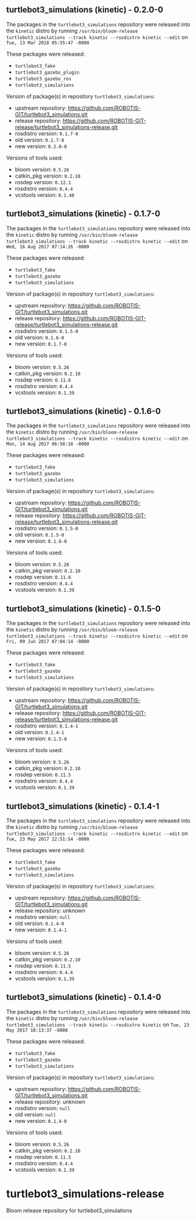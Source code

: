 ## turtlebot3_simulations (kinetic) - 0.2.0-0

The packages in the `turtlebot3_simulations` repository were released into the `kinetic` distro by running `/usr/bin/bloom-release turtlebot3_simulations --track kinetic --rosdistro kinetic --edit` on `Tue, 13 Mar 2018 05:55:47 -0000`

These packages were released:
- `turtlebot3_fake`
- `turtlebot3_gazebo_plugin`
- `turtlebot3_gazebo_ros`
- `turtlebot3_simulations`

Version of package(s) in repository `turtlebot3_simulations`:

- upstream repository: https://github.com/ROBOTIS-GIT/turtlebot3_simulations.git
- release repository: https://github.com/ROBOTIS-GIT-release/turtlebot3_simulations-release.git
- rosdistro version: `0.1.7-0`
- old version: `0.1.7-0`
- new version: `0.2.0-0`

Versions of tools used:

- bloom version: `0.5.26`
- catkin_pkg version: `0.2.10`
- rosdep version: `0.12.1`
- rosdistro version: `0.4.4`
- vcstools version: `0.1.40`


## turtlebot3_simulations (kinetic) - 0.1.7-0

The packages in the `turtlebot3_simulations` repository were released into the `kinetic` distro by running `/usr/bin/bloom-release turtlebot3_simulations --track kinetic --rosdistro kinetic --edit` on `Wed, 16 Aug 2017 07:14:26 -0000`

These packages were released:
- `turtlebot3_fake`
- `turtlebot3_gazebo`
- `turtlebot3_simulations`

Version of package(s) in repository `turtlebot3_simulations`:

- upstream repository: https://github.com/ROBOTIS-GIT/turtlebot3_simulations.git
- release repository: https://github.com/ROBOTIS-GIT-release/turtlebot3_simulations-release.git
- rosdistro version: `0.1.5-0`
- old version: `0.1.6-0`
- new version: `0.1.7-0`

Versions of tools used:

- bloom version: `0.5.26`
- catkin_pkg version: `0.2.10`
- rosdep version: `0.11.6`
- rosdistro version: `0.4.4`
- vcstools version: `0.1.39`


## turtlebot3_simulations (kinetic) - 0.1.6-0

The packages in the `turtlebot3_simulations` repository were released into the `kinetic` distro by running `/usr/bin/bloom-release turtlebot3_simulations --track kinetic --rosdistro kinetic --edit` on `Mon, 14 Aug 2017 06:58:18 -0000`

These packages were released:
- `turtlebot3_fake`
- `turtlebot3_gazebo`
- `turtlebot3_simulations`

Version of package(s) in repository `turtlebot3_simulations`:

- upstream repository: https://github.com/ROBOTIS-GIT/turtlebot3_simulations.git
- release repository: https://github.com/ROBOTIS-GIT-release/turtlebot3_simulations-release.git
- rosdistro version: `0.1.5-0`
- old version: `0.1.5-0`
- new version: `0.1.6-0`

Versions of tools used:

- bloom version: `0.5.26`
- catkin_pkg version: `0.2.10`
- rosdep version: `0.11.6`
- rosdistro version: `0.4.4`
- vcstools version: `0.1.39`


## turtlebot3_simulations (kinetic) - 0.1.5-0

The packages in the `turtlebot3_simulations` repository were released into the `kinetic` distro by running `/usr/bin/bloom-release turtlebot3_simulations --track kinetic --rosdistro kinetic --edit` on `Fri, 09 Jun 2017 07:04:14 -0000`

These packages were released:
- `turtlebot3_fake`
- `turtlebot3_gazebo`
- `turtlebot3_simulations`

Version of package(s) in repository `turtlebot3_simulations`:

- upstream repository: https://github.com/ROBOTIS-GIT/turtlebot3_simulations.git
- release repository: https://github.com/ROBOTIS-GIT-release/turtlebot3_simulations-release.git
- rosdistro version: `0.1.4-1`
- old version: `0.1.4-1`
- new version: `0.1.5-0`

Versions of tools used:

- bloom version: `0.5.26`
- catkin_pkg version: `0.2.10`
- rosdep version: `0.11.5`
- rosdistro version: `0.4.4`
- vcstools version: `0.1.39`


## turtlebot3_simulations (kinetic) - 0.1.4-1

The packages in the `turtlebot3_simulations` repository were released into the `kinetic` distro by running `/usr/bin/bloom-release turtlebot3_simulations --track kinetic --rosdistro kinetic --edit` on `Tue, 23 May 2017 22:51:54 -0000`

These packages were released:
- `turtlebot3_fake`
- `turtlebot3_gazebo`
- `turtlebot3_simulations`

Version of package(s) in repository `turtlebot3_simulations`:

- upstream repository: https://github.com/ROBOTIS-GIT/turtlebot3_simulations.git
- release repository: unknown
- rosdistro version: `null`
- old version: `0.1.4-0`
- new version: `0.1.4-1`

Versions of tools used:

- bloom version: `0.5.26`
- catkin_pkg version: `0.2.10`
- rosdep version: `0.11.5`
- rosdistro version: `0.4.4`
- vcstools version: `0.1.39`


## turtlebot3_simulations (kinetic) - 0.1.4-0

The packages in the `turtlebot3_simulations` repository were released into the `kinetic` distro by running `/usr/bin/bloom-release turtlebot3_simulations --track kinetic --rosdistro kinetic` on `Tue, 23 May 2017 10:13:37 -0000`

These packages were released:
- `turtlebot3_fake`
- `turtlebot3_gazebo`
- `turtlebot3_simulations`

Version of package(s) in repository `turtlebot3_simulations`:

- upstream repository: https://github.com/ROBOTIS-GIT/turtlebot3_simulations.git
- release repository: unknown
- rosdistro version: `null`
- old version: `null`
- new version: `0.1.4-0`

Versions of tools used:

- bloom version: `0.5.26`
- catkin_pkg version: `0.2.10`
- rosdep version: `0.11.5`
- rosdistro version: `0.4.4`
- vcstools version: `0.1.39`


# turtlebot3_simulations-release
Bloom release repository for turtlebot3_simulations
